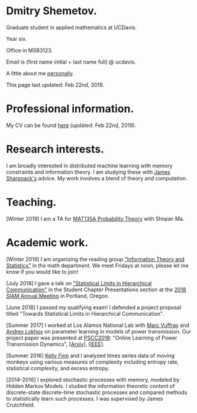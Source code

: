 # Dmitry Shemetov.

Graduate student in applied mathematics at UCDavis.

Year six.

Office in MSB3123.

Email is (first name initial + last name full) @ ucdavis.

A little about me [personally](personal.html).

This page last updated: Feb 22nd, 2019.

# Professional information.

My CV can be found [here](assets/DmitryShemetovCV.pdf) (updated: Feb 22nd, 2019).

# Research interests.

I am broadly interested in distributed machine learning with memory constraints and information theory. I am studying these with [James Sharpnack's](https://jsharpna.github.io/) advice. My work involves a blend of theory and computation.

# Teaching.

[Winter 2019] I am a TA for [MAT135A Probability Theory](135A2019.html) with Shiqian Ma.

# Academic work.

[Winter 2019] I am organizing the reading group ["Information Theory and Statistics"](https://groups.google.com/forum/#!forum/information-theory-and-statistics-reading-group) in the math department. We meet Fridays at noon, please let me know if you would like to join!

[July 2018] I gave a talk on ["Statistical Limits in Hierarchical Communication"](http://meetings.siam.org/sess/dsp_talk.cfm?p=94861) in the Student Chapter Presentations section at the [2018 SIAM Annual Meeting](https://www.siam.org/Conferences/CM/Main/an18) in Portland, Oregon.

[June 2018] I passed my qualifying exam! I defended a project proposal titled "Towards Statistical Limits in Hierarchical Communication".

[Summer 2017] I worked at Los Alamos National Lab with [Marc Vuffray](https://cnls.lanl.gov/External/people/Marc_Vuffray.php) and [Andrey Lokhov](http://lptms.u-psud.fr/andrey-lokhov/) on parameter learning in models of power transmission. Our project paper was presented at [PSCC2018](https://pscc2018.net): "Online Learning of Power Transmission Dynamics", [[Arxiv]](https://arxiv.org/abs/1710.10021), [[IEEE]](https://ieeexplore.ieee.org/document/8442720/).

[Summer 2016] [Kelly Finn](https://bmccowanlab.com/lab-members/graduate-students/kelly-finn/) and I analyzed times series data of moving monkeys using various measures of complexity including entropy rate, statistical complexity, and excess entropy.

[2014-2016] I explored stochastic processes with memory, modeled by Hidden Markov Models. I studied the information theoretic content of discrete-state discrete-time stochastic processes and compared methods to statistically learn such processes. I was supervised by James Crutchfield.
